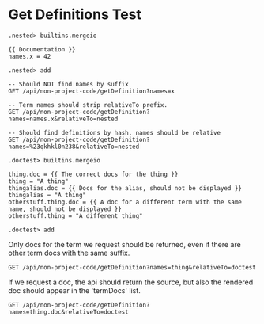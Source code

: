 # Get Definitions Test

```ucm:hide
.nested> builtins.mergeio
```

```unison:hide
{{ Documentation }}
names.x = 42
```

```ucm:hide
.nested> add
```

```api
-- Should NOT find names by suffix
GET /api/non-project-code/getDefinition?names=x

-- Term names should strip relativeTo prefix.
GET /api/non-project-code/getDefinition?names=names.x&relativeTo=nested

-- Should find definitions by hash, names should be relative
GET /api/non-project-code/getDefinition?names=%23qkhkl0n238&relativeTo=nested
```

```ucm:hide
.doctest> builtins.mergeio
```

```unison:hide
thing.doc = {{ The correct docs for the thing }}
thing = "A thing"
thingalias.doc = {{ Docs for the alias, should not be displayed }}
thingalias = "A thing"
otherstuff.thing.doc = {{ A doc for a different term with the same name, should not be displayed }}
otherstuff.thing = "A different thing"
```

```ucm:hide
.doctest> add
```

Only docs for the term we request should be returned, even if there are other term docs with the same suffix.

```api
GET /api/non-project-code/getDefinition?names=thing&relativeTo=doctest
```

If we request a doc, the api should return the source, but also the rendered doc should appear in the 'termDocs' list.

```api
GET /api/non-project-code/getDefinition?names=thing.doc&relativeTo=doctest
```
